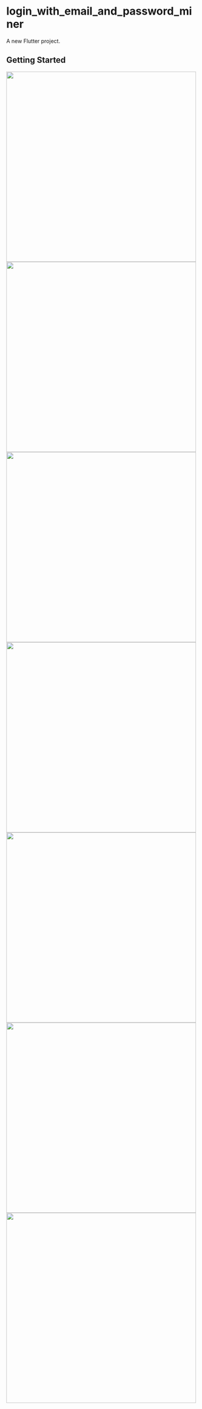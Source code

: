 # login_with_email_and_password_miner

A new Flutter project.

## Getting Started

<img src="https://user-images.githubusercontent.com/111499619/201977691-c82e18ab-7c7e-40d9-b680-fe1f29d51a0f.png" style=" height:500px; " data-target="animated-image.originalImage"> 
<img src="https://user-images.githubusercontent.com/111499619/201977764-b33fdc29-ec06-4332-adb7-35bbeb04dd28.png" style=" height:500px; " data-target="animated-image.originalImage"> 
<img src="https://user-images.githubusercontent.com/111499619/201977823-d9d23eeb-fba8-4434-8100-17c7dafbac71.png" style=" height:500px; " data-target="animated-image.originalImage"> 

<img src="https://user-images.githubusercontent.com/111499619/202647139-5497a179-c459-45a6-ae2d-8d98379f2d35.jpg" style=" height:500px; " data-target="animated-image.originalImage"> 
<img src="https://user-images.githubusercontent.com/111499619/201977853-c2668efa-02a5-49ee-aade-be8bff5c5660.png" style=" height:500px; " data-target="animated-image.originalImage">



<img src="https://user-images.githubusercontent.com/111499619/202646661-c4aad6c8-8be0-4791-a3da-8006d1366783.png" style=" height:500px; " data-target="animated-image.originalImage"> 

<img src="https://user-images.githubusercontent.com/111499619/202646970-e58793f1-dbbc-464c-a31e-902e9e42839c.png" style=" height:500px; " data-target="animated-image.originalImage"> 
